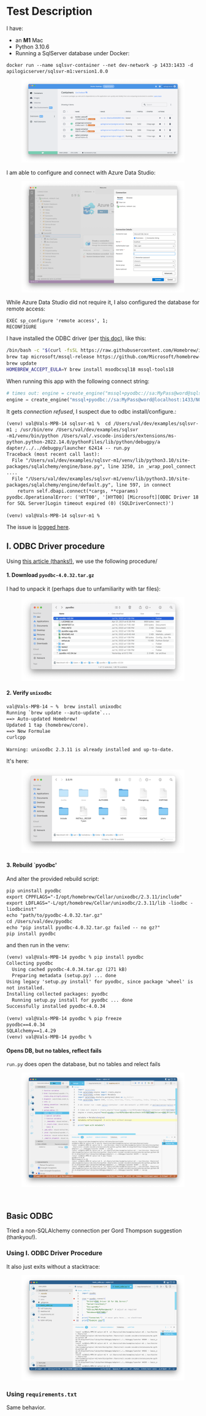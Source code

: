 # Test Description

I have:

* an __M1__ Mac
* Python 3.10.6
* Running a SqlServer database under Docker:

```
docker run --name sqlsvr-container --net dev-network -p 1433:1433 -d apilogicserver/sqlsvr-m1:version1.0.0
```

<figure><img src="https://github.com/valhuber/sqlsvr-m1/blob/main/images/docker-container.png?raw=true"></figure>

I am able to configure and connect with Azure Data Studio:

<figure><img src="https://github.com/valhuber/sqlsvr-m1/blob/main/images/AzureDataStudio-connects.png?raw=true"></figure>

While Azure Data Studio did not require it, I also configured the database for remote access:

```
EXEC sp_configure 'remote access', 1;
RECONFIGURE
```

I have installed the ODBC driver (per [this doc](https://learn.microsoft.com/en-us/sql/connect/odbc/linux-mac/install-microsoft-odbc-driver-sql-server-macos?view=sql-server-ver16)), like this:

```bash
/bin/bash -c "$(curl -fsSL https://raw.githubusercontent.com/Homebrew/install/master/install.sh)"
brew tap microsoft/mssql-release https://github.com/Microsoft/homebrew-mssql-release
brew update
HOMEBREW_ACCEPT_EULA=Y brew install msodbcsql18 mssql-tools18
```

When running this app with the following connect string:

```python
# times out: engine = create_engine("mssql+pyodbc://sa:MyPass@word@sqlsvr-container:1433/NORTHWND?driver=ODBC+Driver+18+for+SQL+Server&TrustServerCertificate=yes")
engine = create_engine("mssql+pyodbc://sa:MyPass@word@localhost:1433/NORTHWND?driver=ODBC+Driver+18+for+SQL+Server&trusted_connection=no&Encrypt=no")
```

It gets _connection refused_, I suspect due to odbc install/configure.:

```log
(venv) val@Vals-MPB-14 sqlsvr-m1 %  cd /Users/val/dev/examples/sqlsvr-m1 ; /usr/bin/env /Users/val/dev/examples/sqlsvr
-m1/venv/bin/python /Users/val/.vscode-insiders/extensions/ms-python.python-2022.14.0/pythonFiles/lib/python/debugpy/a
dapter/../../debugpy/launcher 62414 -- run.py 
Traceback (most recent call last):
  File "/Users/val/dev/examples/sqlsvr-m1/venv/lib/python3.10/site-packages/sqlalchemy/engine/base.py", line 3250, in _wrap_pool_connect
....
  File "/Users/val/dev/examples/sqlsvr-m1/venv/lib/python3.10/site-packages/sqlalchemy/engine/default.py", line 597, in connect
    return self.dbapi.connect(*cargs, **cparams)
pyodbc.OperationalError: ('HYT00', '[HYT00] [Microsoft][ODBC Driver 18 for SQL Server]Login timeout expired (0) (SQLDriverConnect)')

(venv) val@Vals-MPB-14 sqlsvr-m1 % 
```

The issue is [logged here](https://github.com/sqlalchemy/sqlalchemy/discussions/8604).

## I. ODBC Driver procedure

Using [this article (thanks!)](https://whodeenie.medium.com/installing-pyodbc-and-unixodbc-for-apple-silicon-8e238ed7f216), we use the following procedure/

#### 1. Download `pyodbc-4.0.32.tar.gz`

I had to unpack it (perhaps due to unfamiliarity with tar files):

<figure><img src="https://github.com/valhuber/sqlsvr-m1/blob/main/images/pyodbc.png?raw=true"></figure>


#### 2. Verify `unixodbc`

```
val@Vals-MPB-14 ~ %  brew install unixodbc
Running `brew update --auto-update`...
==> Auto-updated Homebrew!
Updated 1 tap (homebrew/core).
==> New Formulae
curlcpp

Warning: unixodbc 2.3.11 is already installed and up-to-date.
```

It's here:

<figure><img src="https://github.com/valhuber/sqlsvr-m1/blob/main/images/unixodbc.png?raw=true"></figure>


#### 3. Rebuild `pyodbc'

And alter the provided rebuild script:

```
pip uninstall pyodbc
export CPPFLAGS="-I/opt/homebrew/Cellar/unixodbc/2.3.11/include"
export LDFLAGS="-L/opt/homebrew/Cellar/unixodbc/2.3.11/lib -liodbc -liodbcinst"
echo "path/to/pyodbc-4.0.32.tar.gz"
cd /Users/val/dev/pyodbc
echo "pip install pyodbc-4.0.32.tar.gz failed -- no gz?"
pip install pyodbc
```

and then run in the venv:

```
(venv) val@Vals-MPB-14 pyodbc % pip install pyodbc       
Collecting pyodbc
  Using cached pyodbc-4.0.34.tar.gz (271 kB)
  Preparing metadata (setup.py) ... done
Using legacy 'setup.py install' for pyodbc, since package 'wheel' is not installed.
Installing collected packages: pyodbc
  Running setup.py install for pyodbc ... done
Successfully installed pyodbc-4.0.34

(venv) val@Vals-MPB-14 pyodbc % pip freeze
pyodbc==4.0.34
SQLAlchemy==1.4.29
(venv) val@Vals-MPB-14 pyodbc % 
```

#### Opens DB, but no tables, reflect fails

`run.py` does open the database, but no tables and relect fails

<figure><img src="https://github.com/valhuber/sqlsvr-m1/blob/main/images/no-tables.png?raw=true"></figure>

&nbsp;

## Basic ODBC

Tried a non-SQLAlchemy connection per Gord Thompson suggestion (thankyou!). 

### Using __I. ODBC Driver Procedure__
It also just exits without a stacktrace:

<figure><img src="https://github.com/valhuber/sqlsvr-m1/blob/main/images/basic_odbc.png?raw=true"></figure>

### Using `requirements.txt`

Same behavior.

